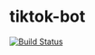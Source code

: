 # tiktok-bot
[![Build Status](https://travis-ci.org/sudoguy/tiktok_bot.svg?branch=master)](https://travis-ci.org/sudoguy/tiktok_bot)
